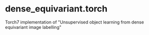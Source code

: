 # dense_equivariant.torch
Torch7 implementation of "Unsupervised object learning from dense equivariant image labelling"
